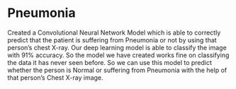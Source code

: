 # Pneumonia
Created a Convolutional Neural Network Model which is able to correctly predict that the patient is suffering from Pneumonia or not by using that person’s chest X-ray. 
Our deep learning model is able to classify the image with 91% accuracy. So the model we have created works fine on classifying the data it has never seen before. So we can use this model to predict whether the person is Normal or suffering from Pneumonia with the help of that person’s Chest X-ray image.
